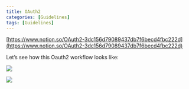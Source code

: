 ```yaml
---
title: OAuth2
categories: [Guidelines]
tags: [Guidelines]
---
```


[https://www.notion.so/OAuth2-3dc156d79089437db7f6becd4fbc222d](https://www.notion.so/OAuth2-3dc156d79089437db7f6becd4fbc222d)


Let’s see how this Oauth2 workflow looks like:


![](https://prod-files-secure.s3.us-west-2.amazonaws.com/9960fb2a-b75e-4bea-a8f9-b00925db1215/3bce41e0-99e8-4ebd-9701-e2bc9cbb79a2/Untitled.png?X-Amz-Algorithm=AWS4-HMAC-SHA256&X-Amz-Content-Sha256=UNSIGNED-PAYLOAD&X-Amz-Credential=ASIAZI2LB466V2E2WWFA%2F20250331%2Fus-west-2%2Fs3%2Faws4_request&X-Amz-Date=20250331T202431Z&X-Amz-Expires=3600&X-Amz-Security-Token=IQoJb3JpZ2luX2VjEEIaCXVzLXdlc3QtMiJIMEYCIQDhusjj3MXi0O9MYuwSwoD3g%2BEY1DUeTh1mIkJM3KnlGgIhAIuSf%2Br%2FnR8WPdIhbV9JEMrAFyk2K8xfEmWk%2Ba4kqo9VKogECKv%2F%2F%2F%2F%2F%2F%2F%2F%2F%2FwEQABoMNjM3NDIzMTgzODA1Igyzq2lK4jiZjETpUfMq3APOH%2BqflN4ZR3jZEoiyuebCcy6fEPFPAE8b3rK3oX891p8EiUUO7hBiqS5AYC7HOvz3VmechyzaTZuH33mTWqe7lG2oxY8hCabph4pf%2BPwPQ9FWmILp%2BLIyZj%2BrLo9GZ8xIGIKJWd5F7Maed0aha6nmunlFpESaljn6Em9YZHrg2qQj2D4MX5XPt4k%2BE5triy74snBqgmvF6%2BmgDTmd9kQTTgEsfi18fBh6QkCKNvvb%2BBVds1QQ%2F5%2Bzl1oHIG2I7gMKx42wvUbROOvT3o7xfrTI7mgWkzn%2F1MtInFx7b8RAKCf9%2Btp5AJSWK54oDMnsZ1vrN7Wdyw8yZ9B2VS9a%2Bu2s%2F2XvcZJjB%2BK6FbWhgn%2FK2N04ht2ll8r%2BQ%2FkPN%2FyeBYMr9tHYF3LzV%2FiuYqqD%2FwwnIfLh30kfbzKUSiEQxx1mhhWr9aSygfApbQMKvywPfIaKcZvBCxFOd6bc6pEIHB%2BEslXiRWlg0isGncotF7xhnlC728JA67d8YgfC3ZeWUDHfgHoVyGxppF%2BKkyDF9RsQhJ6S%2FbH727QCzogStrsueaz3H8CnkWyEpaQTgVAuswGAK3I6sZZS94%2Bq%2B%2F6QAkqZmcb8G%2FMNs92zcXradiPt%2B%2FzSi5weya%2FPwJJNjzC%2FuKu%2FBjqkAYrb8CHRgVGOyRAX3B6mWisZRVr%2FQIUoyqNR6yKLLxMFFQNifrlrFETHhtNXrtbPyHnPpkYFEBSWBl23XnEmBe5WHJx%2FGf%2BxkxIB4Y2Qi0%2Bv9zJP8KbXtLp9ULdCTbasNYa%2Fywxcvqwka2gF%2F9q8IKal%2BM92QGlBPEsnPXxfpMjXHV%2F43dOMs3UjGSn4OVufpc3p%2F%2FsrKSZh0R5BXGsUrquAKfd2&X-Amz-Signature=56de6cb293d16cbeaec5fefeda0ab400d7c0118cbc7cae780740359c8234dac2&X-Amz-SignedHeaders=host&x-id=GetObject)


![](https://prod-files-secure.s3.us-west-2.amazonaws.com/9960fb2a-b75e-4bea-a8f9-b00925db1215/27d32b66-de43-41de-80f7-7edb81d1190f/Untitled.png?X-Amz-Algorithm=AWS4-HMAC-SHA256&X-Amz-Content-Sha256=UNSIGNED-PAYLOAD&X-Amz-Credential=ASIAZI2LB466V2E2WWFA%2F20250331%2Fus-west-2%2Fs3%2Faws4_request&X-Amz-Date=20250331T202431Z&X-Amz-Expires=3600&X-Amz-Security-Token=IQoJb3JpZ2luX2VjEEIaCXVzLXdlc3QtMiJIMEYCIQDhusjj3MXi0O9MYuwSwoD3g%2BEY1DUeTh1mIkJM3KnlGgIhAIuSf%2Br%2FnR8WPdIhbV9JEMrAFyk2K8xfEmWk%2Ba4kqo9VKogECKv%2F%2F%2F%2F%2F%2F%2F%2F%2F%2FwEQABoMNjM3NDIzMTgzODA1Igyzq2lK4jiZjETpUfMq3APOH%2BqflN4ZR3jZEoiyuebCcy6fEPFPAE8b3rK3oX891p8EiUUO7hBiqS5AYC7HOvz3VmechyzaTZuH33mTWqe7lG2oxY8hCabph4pf%2BPwPQ9FWmILp%2BLIyZj%2BrLo9GZ8xIGIKJWd5F7Maed0aha6nmunlFpESaljn6Em9YZHrg2qQj2D4MX5XPt4k%2BE5triy74snBqgmvF6%2BmgDTmd9kQTTgEsfi18fBh6QkCKNvvb%2BBVds1QQ%2F5%2Bzl1oHIG2I7gMKx42wvUbROOvT3o7xfrTI7mgWkzn%2F1MtInFx7b8RAKCf9%2Btp5AJSWK54oDMnsZ1vrN7Wdyw8yZ9B2VS9a%2Bu2s%2F2XvcZJjB%2BK6FbWhgn%2FK2N04ht2ll8r%2BQ%2FkPN%2FyeBYMr9tHYF3LzV%2FiuYqqD%2FwwnIfLh30kfbzKUSiEQxx1mhhWr9aSygfApbQMKvywPfIaKcZvBCxFOd6bc6pEIHB%2BEslXiRWlg0isGncotF7xhnlC728JA67d8YgfC3ZeWUDHfgHoVyGxppF%2BKkyDF9RsQhJ6S%2FbH727QCzogStrsueaz3H8CnkWyEpaQTgVAuswGAK3I6sZZS94%2Bq%2B%2F6QAkqZmcb8G%2FMNs92zcXradiPt%2B%2FzSi5weya%2FPwJJNjzC%2FuKu%2FBjqkAYrb8CHRgVGOyRAX3B6mWisZRVr%2FQIUoyqNR6yKLLxMFFQNifrlrFETHhtNXrtbPyHnPpkYFEBSWBl23XnEmBe5WHJx%2FGf%2BxkxIB4Y2Qi0%2Bv9zJP8KbXtLp9ULdCTbasNYa%2Fywxcvqwka2gF%2F9q8IKal%2BM92QGlBPEsnPXxfpMjXHV%2F43dOMs3UjGSn4OVufpc3p%2F%2FsrKSZh0R5BXGsUrquAKfd2&X-Amz-Signature=2fef0af51c1b921f2d6391e21965943bd771954fdf98fae077712ad75960d95c&X-Amz-SignedHeaders=host&x-id=GetObject)

